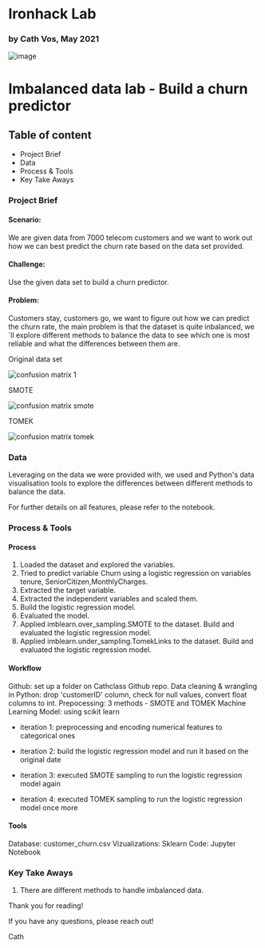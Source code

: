 # Ironhack Lab
### by Cath Vos, May 2021

![image](https://user-images.githubusercontent.com/101712996/166712789-1956a202-8ecf-43ea-b67a-288461c88c3d.png)




# Imbalanced data lab - Build a churn predictor 

## Table of content
- Project Brief
- Data
- Process & Tools
- Key Take Aways

### Project Brief

#### Scenario:
We are given data from 7000 telecom customers and we want to work out how we can best predict the churn rate based on the data set provided.

#### Challenge:
Use the given data set to build a churn predictor.

#### Problem:
Customers stay, customers go, we want to figure out how we can predict the churn rate, the main problem is that the dataset is quite inbalanced, we´ll explore different methods to balance the data to see which one is most reliable and what the differences between them are.

Original data set

![confusion matrix 1](https://user-images.githubusercontent.com/101712996/166720276-30b0dcbd-9e6c-480a-b471-07e8d9a9eb27.png)

SMOTE

![confusion matrix smote](https://user-images.githubusercontent.com/101712996/166720296-efa827bc-4a31-458b-9852-64a34440605b.png)

TOMEK

![confusion matrix tomek](https://user-images.githubusercontent.com/101712996/166720338-d6230737-7cd7-4bd2-b01c-fb12546d4899.png)

### Data
Leveraging on the data we were provided with, we used and Python's data visualisation tools to explore the differences between different methods to balance the data.


For further details on all features, please refer to the notebook.

### Process & Tools
#### Process
1. Loaded the dataset and explored the variables.
2. Tried to predict variable Churn using a logistic regression on variables tenure, SeniorCitizen,MonthlyCharges.
3. Extracted the target variable.
4. Extracted the independent variables and scaled them.
5. Build the logistic regression model.
6. Evaluated the model.
8. Applied imblearn.over_sampling.SMOTE to the dataset. Build and evaluated the logistic regression model.
9. Applied imblearn.under_sampling.TomekLinks to the dataset. Build and evaluated the logistic regression model.

#### Workflow
Github: set up a folder on Cathclass Github repo.
Data cleaning & wrangling in Python: drop 'customerID' column, check for null values, convert float columns to int.
Prepocessing: 3 methods - SMOTE and TOMEK
Machine Learning Model: using scikit learn

- iteration 1: preprocessing and encoding numerical features to categorical ones

- iteration 2: build the logistic regression model and run it based on the original date

- iteration 3: executed SMOTE sampling to run the logistic regression model again

- iteration 4: executed TOMEK sampling to run the logistic regression model once more

#### Tools

Database: customer_churn.csv
Vizualizations: Sklearn
Code: Jupyter Notebook

### Key Take Aways

1. There are different methods to handle imbalanced data. 





Thank you for reading!

If you have any questions, please reach out!

Cath
